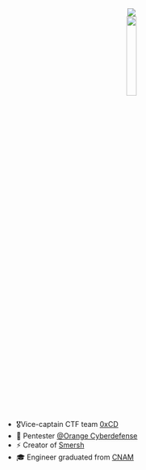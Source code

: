 <div align="center">
  <img src="https://github-readme-stats.vercel.app/api/?username=jenaye&show_icons=true&title_color=fff&icon_color=79ff97&text_color=9f9f9f&bg_color=151515" >
</div>


<div align="center">
  <img style="width:20%" src="https://jenaye.fr/logonormaltavu.png" >
</div>

- 🎖Vice-captain CTF team [0xCD](https://blog.0xcd.fr)
- 👀 Pentester [@Orange Cyberdefense](https://orangecyberdefense.com/fr/) 
- ⚡ Creator of [Smersh](https://github.com/CMEPW/Smersh)
- 🎓 Engineer graduated from [CNAM](https://www.cnam.fr/)


